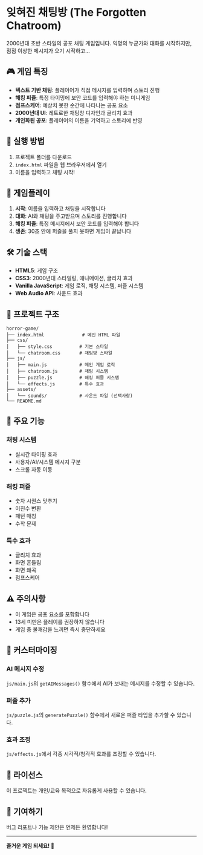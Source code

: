 # 잊혀진 채팅방 (The Forgotten Chatroom)

2000년대 초반 스타일의 공포 채팅 게임입니다. 익명의 누군가와 대화를 시작하지만, 점점 이상한 메시지가 오기 시작하고...

## 🎮 게임 특징

- **텍스트 기반 채팅**: 플레이어가 직접 메시지를 입력하며 스토리 진행
- **해킹 퍼즐**: 특정 타이밍에 보안 코드를 입력해야 하는 미니게임
- **점프스케어**: 예상치 못한 순간에 나타나는 공포 요소
- **2000년대 UI**: 레트로한 채팅창 디자인과 글리치 효과
- **개인화된 공포**: 플레이어의 이름을 기억하고 스토리에 반영

## 🚀 실행 방법

1. 프로젝트 폴더를 다운로드
2. `index.html` 파일을 웹 브라우저에서 열기
3. 이름을 입력하고 채팅 시작!

## 🎯 게임플레이

1. **시작**: 이름을 입력하고 채팅을 시작합니다
2. **대화**: AI와 채팅을 주고받으며 스토리를 진행합니다
3. **해킹 퍼즐**: 특정 메시지에서 보안 코드를 입력해야 합니다
4. **생존**: 30초 안에 퍼즐을 풀지 못하면 게임이 끝납니다

## 🛠️ 기술 스택

- **HTML5**: 게임 구조
- **CSS3**: 2000년대 스타일링, 애니메이션, 글리치 효과
- **Vanilla JavaScript**: 게임 로직, 채팅 시스템, 퍼즐 시스템
- **Web Audio API**: 사운드 효과

## 📁 프로젝트 구조

```
horror-game/
├── index.html              # 메인 HTML 파일
├── css/
│   ├── style.css          # 기본 스타일
│   └── chatroom.css       # 채팅방 스타일
├── js/
│   ├── main.js            # 메인 게임 로직
│   ├── chatroom.js        # 채팅 시스템
│   ├── puzzle.js          # 해킹 퍼즐 시스템
│   └── effects.js         # 특수 효과
├── assets/
│   └── sounds/            # 사운드 파일 (선택사항)
└── README.md
```

## 🎨 주요 기능

### 채팅 시스템
- 실시간 타이핑 효과
- 사용자/AI/시스템 메시지 구분
- 스크롤 자동 이동

### 해킹 퍼즐
- 숫자 시퀀스 맞추기
- 이진수 변환
- 패턴 매칭
- 수학 문제

### 특수 효과
- 글리치 효과
- 화면 흔들림
- 화면 왜곡
- 점프스케어

## ⚠️ 주의사항

- 이 게임은 공포 요소를 포함합니다
- 13세 미만은 플레이를 권장하지 않습니다
- 게임 중 불쾌감을 느끼면 즉시 중단하세요

## 🔧 커스터마이징

### AI 메시지 수정
`js/main.js`의 `getAIMessages()` 함수에서 AI가 보내는 메시지를 수정할 수 있습니다.

### 퍼즐 추가
`js/puzzle.js`의 `generatePuzzle()` 함수에서 새로운 퍼즐 타입을 추가할 수 있습니다.

### 효과 조정
`js/effects.js`에서 각종 시각적/청각적 효과를 조정할 수 있습니다.

## 📝 라이선스

이 프로젝트는 개인/교육 목적으로 자유롭게 사용할 수 있습니다.

## 🤝 기여하기

버그 리포트나 기능 제안은 언제든 환영합니다!

---

**즐거운 게임 되세요! 👻**
